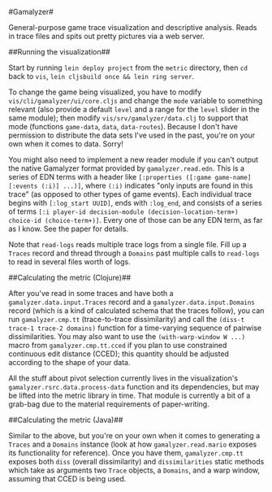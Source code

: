 #Gamalyzer#

General-purpose game trace visualization and descriptive analysis. Reads in trace files and spits out pretty pictures via a web server.

##Running the visualization##

Start by running `lein deploy project` from the `metric` directory, then `cd` back to `vis`, `lein cljsbuild once && lein ring server`.

To change the game being visualized, you have to modify `vis/cli/gamalyzer/ui/core.cljs` and change the `mode` variable to something relevant (also provide a default `level` and a range for the `level` slider in the same module); then modify `vis/srv/gamalyzer/data.clj` to support that mode (functions `game-data`, `data`, `data-routes`). Because I don't have permission to distribute the data sets I've used in the past, you're on your own when it comes to data. Sorry!

You might also need to implement a new reader module if you can't output the native Gamalyzer format provided by `gamalyzer.read.edn`. This is a series of EDN terms with a header like `[:properties ([:game game-name] [:events (:i)] ...)]`, where `(:i)` indicates "only inputs are found in this trace" (as opposed to other types of game events). Each individual trace begins with `[:log_start UUID]`, ends with `:log_end`, and consists of a series of terms `[:i player-id decision-module (decision-location-term+) choice-id (choice-term+)]`. Every one of those can be any EDN term, as far as I know. See the paper for details.

Note that `read-logs` reads multiple trace logs from a single file. Fill up a `Traces` record and thread through a `Domains` past multiple calls to `read-logs` to read in several files worth of logs.

##Calculating the metric (Clojure)##

After you've read in some traces and have both a `gamalyzer.data.input.Traces` record and a `gamalyzer.data.input.Domains` record (which is a kind of calculated schema that the traces follow), you can run `gamalyzer.cmp.tt` (trace-to-trace dissimilarity) and call the `(diss-t trace-1 trace-2 domains)` function for a time-varying sequence of pairwise dissimilarities. You may also want to use the `(with-warp-window W ...)` macro from `gamalyzer.cmp.tt.cced` if you plan to use constrained continuous edit distance (CCED); this quantity should be adjusted according to the shape of your data.

All the stuff about pivot selection currently lives in the visualization's `gamalyzer.rsrc.data.process-data` function and its dependencies, but may be lifted into the metric library in time. That module is currently a bit of a grab-bag due to the material requirements of paper-writing.

##Calculating the metric (Java)##

Similar to the above, but you're on your own when it comes to generating a `Traces` and a `Domains` instance (look at how `gamalyzer.read.mario` exposes its functionality for reference). Once you have them, `gamalyzer.cmp.tt` exposes both `diss` (overall dissimilarity) and `dissimilarities` static methods which take as arguments two `Trace` objects, a `Domains`, and a warp window, assuming that CCED is being used.
